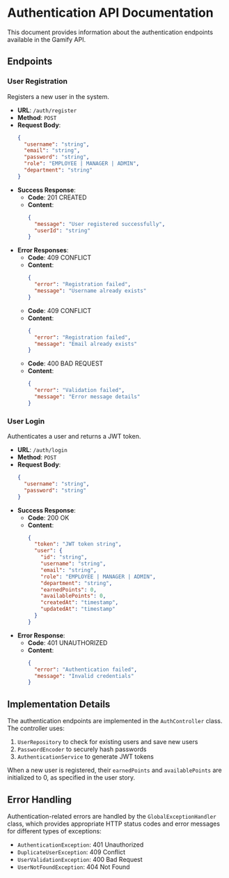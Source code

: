 # Authentication API Documentation

This document provides information about the authentication endpoints available in the Gamify API.

## Endpoints

### User Registration

Registers a new user in the system.

- **URL**: `/auth/register`
- **Method**: `POST`
- **Request Body**:
  ```json
  {
    "username": "string",
    "email": "string",
    "password": "string",
    "role": "EMPLOYEE | MANAGER | ADMIN",
    "department": "string"
  }
  ```
- **Success Response**:
  - **Code**: 201 CREATED
  - **Content**:
    ```json
    {
      "message": "User registered successfully",
      "userId": "string"
    }
    ```
- **Error Responses**:
  - **Code**: 409 CONFLICT
  - **Content**:
    ```json
    {
      "error": "Registration failed",
      "message": "Username already exists"
    }
    ```
  - **Code**: 409 CONFLICT
  - **Content**:
    ```json
    {
      "error": "Registration failed",
      "message": "Email already exists"
    }
    ```
  - **Code**: 400 BAD REQUEST
  - **Content**:
    ```json
    {
      "error": "Validation failed",
      "message": "Error message details"
    }
    ```

### User Login

Authenticates a user and returns a JWT token.

- **URL**: `/auth/login`
- **Method**: `POST`
- **Request Body**:
  ```json
  {
    "username": "string",
    "password": "string"
  }
  ```
- **Success Response**:
  - **Code**: 200 OK
  - **Content**:
    ```json
    {
      "token": "JWT token string",
      "user": {
        "id": "string",
        "username": "string",
        "email": "string",
        "role": "EMPLOYEE | MANAGER | ADMIN",
        "department": "string",
        "earnedPoints": 0,
        "availablePoints": 0,
        "createdAt": "timestamp",
        "updatedAt": "timestamp"
      }
    }
    ```
- **Error Response**:
  - **Code**: 401 UNAUTHORIZED
  - **Content**:
    ```json
    {
      "error": "Authentication failed",
      "message": "Invalid credentials"
    }
    ```

## Implementation Details

The authentication endpoints are implemented in the `AuthController` class. The controller uses:

1. `UserRepository` to check for existing users and save new users
2. `PasswordEncoder` to securely hash passwords
3. `AuthenticationService` to generate JWT tokens

When a new user is registered, their `earnedPoints` and `availablePoints` are initialized to 0, as specified in the user story.

## Error Handling

Authentication-related errors are handled by the `GlobalExceptionHandler` class, which provides appropriate HTTP status codes and error messages for different types of exceptions:

- `AuthenticationException`: 401 Unauthorized
- `DuplicateUserException`: 409 Conflict
- `UserValidationException`: 400 Bad Request
- `UserNotFoundException`: 404 Not Found
